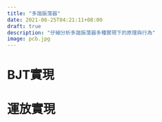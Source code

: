 ```yaml
---
title: "多諧振蕩器"
date: 2021-06-25T04:21:11+08:00
draft: true
description: "仔細分析多諧振蕩器多種實現下的原理與行為"
image: pcb.jpg
---
```


# BJT實現

# 運放實現